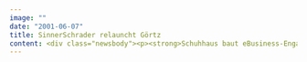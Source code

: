 ```yaml
---
image: ""
date: "2001-06-07"
title: SinnerSchrader relauncht Görtz
content: <div class="newsbody"><p><strong>Schuhhaus baut eBusiness-Engagement aus.</strong></p><p>SinnerSchrader hat den Web-Auftritt von Ludwig Görtz, einem der führenden deutschen Schuhhäuser, komplett überarbeitet. Der neue Auftritt positioniert Görtz als Trendbarometer für Modeströmungen im Web. Görtz gehört zu den Kunden der ersten Stunde von SinnerSchrader&#58; Seit 1997 betreut der Internetdienstleister das Einzelhandelsunternehmen in allen Belangen des eBusiness.</p><p>Der Shop bietet zu jedem Trend den passenden Schuh. In einzelnen Flash-Filmen werden aktuelle Farben, Muster, Materialien und Formen der jeweiligen Modesaison vorgestellt. Optisch orientiert sich der Shop an dem modernen Görtz17-Look. Die Produkte lassen sich in der Großansicht aus verschiedenen Perspektiven betrachten. Die hauseigene Kundenkarte gewährt Treuerabatte auch beim Interneteinkauf. Zur Kundenbindung hat SinnerSchrader ein virtuelles Memory-Gewinnspiel entwickelt&#58; Wer alle zusammenpassenden Schuhpaare aufdeckt, nimmt an der Verlosung eines Jahresabonnements für Schuhe teil.</p><p>Görtz sucht über seine Website jetzt auch neue Mitarbeiter&#58; eine deutschlandweite Stellenbörse für alle 220 Filialen ermöglicht erstmals die direkte Bewerbung über das Internet.</p><p><a class="news-backlink" href="/de/"><svg class="svg-ico svg-ico--arrow-left"><use xlink&#58;href="#arrow-down"></use></svg>Zurück zur Presse Übersicht</a></p></div>
---
```

